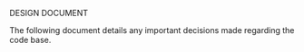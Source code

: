 DESIGN DOCUMENT

The following document details any important decisions made regarding the code base.
